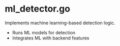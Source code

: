 # ml_detector.go

Implements machine learning-based detection logic.

- Runs ML models for detection
- Integrates ML with backend features
